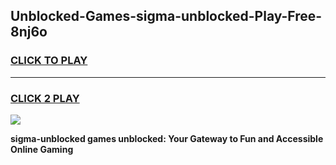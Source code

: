 
## Unblocked-Games-sigma-unblocked-Play-Free-8nj6o
<h3>
<a href="https://premium76.site?title=sigma-unblocked&ref=19M">CLICK TO PLAY</a></h3>
<hr>

<h3>
<a href="https://premium76.site?title=sigma-unblocked&ref=19M">CLICK 2 PLAY</a>
  
</h3>

<a href="https://premium76.site?title=sigma-unblocked&ref=19M"><img src="https://clearcache.store/games.png"></a>


**sigma-unblocked games unblocked: Your Gateway to Fun and Accessible Online Gaming**
